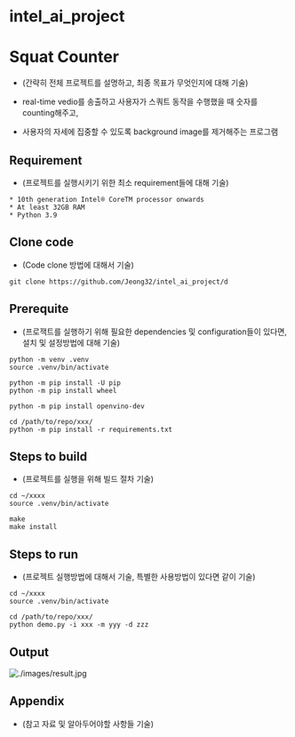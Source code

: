 # intel_ai_project

# Squat Counter

* (간략히 전체 프로젝트를 설명하고, 최종 목표가 무엇인지에 대해 기술)

* real-time vedio를 송출하고 사용자가 스쿼트 동작을 수행했을 때 숫자를 counting해주고,
* 사용자의 자세에 집중할 수 있도록 background image를 제거해주는 프로그램

## Requirement

* (프로젝트를 실행시키기 위한 최소 requirement들에 대해 기술)

```
* 10th generation Intel® CoreTM processor onwards
* At least 32GB RAM
* Python 3.9
```

## Clone code

* (Code clone 방법에 대해서 기술)
  
```shell
git clone https://github.com/Jeong32/intel_ai_project/d
```

## Prerequite

* (프로잭트를 실행하기 위해 필요한 dependencies 및 configuration들이 있다면, 설치 및 설정방법에 대해 기술)

```shell
python -m venv .venv
source .venv/bin/activate

python -m pip install -U pip
python -m pip install wheel

python -m pip install openvino-dev

cd /path/to/repo/xxx/
python -m pip install -r requirements.txt
```

## Steps to build

* (프로젝트를 실행을 위해 빌드 절차 기술)

```shell
cd ~/xxxx
source .venv/bin/activate

make
make install
```

## Steps to run

* (프로젝트 실행방법에 대해서 기술, 특별한 사용방법이 있다면 같이 기술)

```shell
cd ~/xxxx
source .venv/bin/activate

cd /path/to/repo/xxx/
python demo.py -i xxx -m yyy -d zzz
```

## Output

![./images/result.jpg](./images/result.jpg)

## Appendix

* (참고 자료 및 알아두어야할 사항들 기술)
